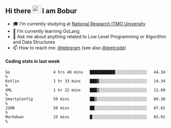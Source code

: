 ## Hi there <img src="https://media.giphy.com/media/hvRJCLFzcasrR4ia7z/giphy.gif" width="25px"> I am Bobur

- :mortar_board: I’m currently studying at [National Research ITMO University](https://itmo.ru/)
- :seedling: I’m currently learning GoLang
- :speech_balloon: Ask me about anything related to Low Level Programming or Algorithm and Data Structures
- :mailbox: How to reach me: [@telegram](https://t.me/bobur_zakirov) (see also [@leetcode](https://leetcode.com/insanis/))      

#### Coding stats in last week

<!--START_SECTION:waka-->

```text
Go                   4 hrs 48 mins   ███████████░░░░░░░░░░░░░░   44.34 %
Kotlin               1 hr 33 mins    ███▓░░░░░░░░░░░░░░░░░░░░░   14.34 %
XML                  1 hr 22 mins    ███▒░░░░░░░░░░░░░░░░░░░░░   12.69 %
SmartyConfig         59 mins         ██▒░░░░░░░░░░░░░░░░░░░░░░   09.20 %
JSON                 50 mins         ██░░░░░░░░░░░░░░░░░░░░░░░   07.81 %
Markdown             25 mins         █░░░░░░░░░░░░░░░░░░░░░░░░   03.91 %
```

<!--END_SECTION:waka-->
